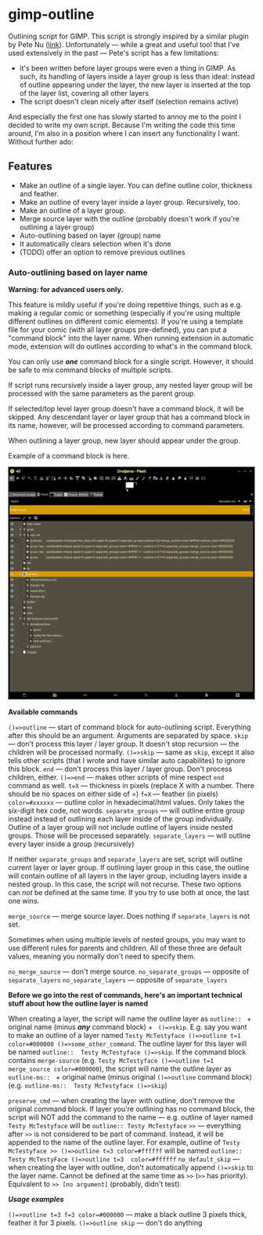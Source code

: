 # gimp-outline

Outlining script for GIMP. This script is strongly inspired by a similar plugin by Pete Nu ([link](http://pete.nu/software/gimp-outliner/)). Unfortunately — while a great and useful tool that I've used extensively in the past — Pete's script has a few limitations:

* it's been written before layer groups were even a thing in GIMP. As such, its handling of layers inside a layer group is less than ideal: instead of outline appearing under the layer, the new layer is inserted at the top of the layer list, covering all other layers
* The script doesn't clean nicely after itself (selection remains active)

And especially the first one has slowly started to annoy me to the point I decided to write my own script. Because I'm writing the code this time around, I'm also in a position where I can insert any functionality I want. Without further ado:

## Features

* Make an outline of a single layer. You can define outline color, thickness and feather.
* Make an outline of every layer inside a layer group. Recursively, too.
* Make an outline of a layer group.
* Merge source layer with the outline (probably doesn't work if you're outlining a layer group)
* Auto-outlining based on layer (group) name
* It automatically clears selection when it's done
* (TODO) offer an option to remove previous outlines

### Auto-outlining based on layer name

**Warning: for advanced users only.**

This feature is mildly useful if you're doing repetitive things, such as e.g. making a regular comic or something (especially if you're using multiple different outlines on different comic elements). If you're using a template file for your comic (with all layer groups pre-defined), you can put a "command block" into the layer name. When running extension in automatic mode, extension will do outlines according to what's in the command block.

You can only use ***one*** command block for a single script. However, it should be safe to mix command blocks of multiple scripts.

If script runs recursively inside a layer group, any nested layer group will be processed with the same parameters as the parent group.

If selected/top level layer group doesn't have a command block, it will be skipped. Any descendant layer or layer group that has a command block in its name, however, will be processed according to command parameters.

When outlining a layer group, new layer should appear under the group.

Example of a command block is here.

![Template file in action](readme-resources/arguments_as_layer_name.png)


**Available commands**

`()=>outline` — start of command block for auto-outlining script. Everything after this should be an argument. Arguments are separated by space.
`skip` — don't process this layer / layer group. It doesn't stop recursion — the children will be processed normally.
`()=>skip` — same as `skip`, except it also tells other scripts (that I wrote and have similar auto capabilites) to ignore this block. 
`end` — don't process this layer / layer group. Don't process children, either.
`()=>end` — makes other scripts of mine respect `end` command as well.
`t=X` —  thickness in pixels (replace X with a number. There should be no spaces on either side of =)
`f=X` —  feather (in pixels)
`color=#xxxxxx` — outline color in hexadecimal/html values. Only takes the six-digit hex code, not words.
`separate_groups` — will outline entire group instead instead of outlining each layer inside of the group individually. Outline of a layer group will not include outline of layers inside nested groups. Those will be processed separately.
`separate_layers` — will outline every layer inside a group (recursively)

If neither `separate_groups` and `separate_layers` are set, script will outline current layer or layer group. If outlining layer group in this case, the outline will contain outline of all layers in the layer group, including layers inside a nested group. In this case, the script will not recurse. These two options can _not_ be defined at the same time. If you try to use both at once, the last one wins.

`merge_source` — merge source layer. Does nothing if `separate_layers` is not set.

Sometimes when using multiple levels of nested groups, you may want to use different rules for parents and children. All of these three are default values, meaning you normally don't need to specify them.

`no_merge_source` — don't merge source.
`no_separate_groups` — opposite of `separate_layers`
`no_separate_layers` — opposite of `separate_layers`


**Before we go into the rest of commands, here's an important technical stuff about how the outline layer is named**

When creating a layer, the script will name the outline layer as `outline:: ` + original name (minus ***any*** command block) + ` ()=>skip`. E.g. say you want to make an outline of a layer named `Testy McTestyface ()=>outline t=1 color=#000000 ()=>some_other_command`. The outline layer for this layer  will be named `outline::  Testy McTestyface ()=>skip`. If the command block contains `merge-source` (e.g. `Testy McTestyface ()=>outline t=1 merge_source color=#000000`), the script will name the outline layer as `outline-ms:: ` + original name (minus original `()=>outline` command block) (e.g. `outline-ms::  Testy McTestyface ()=>skip`)

`preserve_cmd` — when creating the layer with outline, don't remove the original command block. If layer you're outlining has no command block, the script will NOT add the command to the name — e.g. outline of layer named `Testy McTestyface` will be `outline:: Testy McTestyface`
`>>` — everything after `>>` is not considered to be part of command. Instead, it will be appended to the name of the outline layer. For example, outline of `Testy McTestyface >> ()=>outline t=3 color=#ffffff` will be named `outline:: Testy McTestyFace ()=>outline t=3  color=#ffffff`
`no_default_skip` — when creating the layer with outline, don't automatically append `()=>skip` to the layer name. Cannot be defined at the same time as `>>` (`>>` has priority). Equivalent to `>> [no argument]` (probably, didn't test). 


***Usage examples***

`()=>outline t=3 f=3 color=#000000` — make a black outline 3 pixels thick, feather it for 3 pixels.
`()=>outline skip` — don't do anything